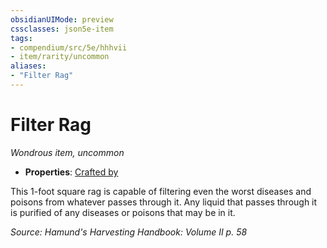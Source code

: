 ```yaml
---
obsidianUIMode: preview
cssclasses: json5e-item
tags:
- compendium/src/5e/hhhvii
- item/rarity/uncommon
aliases: 
- "Filter Rag"
---
```

# Filter Rag
*Wondrous item, uncommon*  

- **Properties**: [Crafted by](/compendium/rules/item-properties.md#Crafted%20by)

This 1-foot square rag is capable of filtering even the worst diseases and poisons from whatever passes through it. Any liquid that passes through it is purified of any diseases or poisons that may be in it.

*Source: Hamund's Harvesting Handbook: Volume II p. 58*